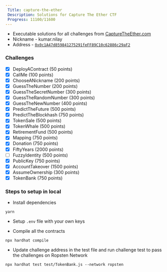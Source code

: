 ```yaml
---
 Title: capture-the-ether
 Description: Solutions for Capture The Ether CTF
 Progress: 11100/11600
---
```

* Executable solutions for all challenges from [CaptureTheEther.com](https://capturetheether.com/)
* Nickname - kumar.nilay
* Address - [`0x0c1A47d859841275291feFF89C10c62886c29aF2`](https://ropsten.etherscan.io/address/0x0c1A47d859841275291feFF89C10c62886c29aF2)

### Challenges
- [x] DeployAContract (50 points)
- [x] CallMe (100 points)
- [x] ChooseANickname (200 points)
- [x] GuessTheNumber (200 points)
- [x] GuessTheSecretNumber (300 points)
- [x] GuessTheRandomNumber (300 points)
- [x] GuessTheNewNumber (400 points)
- [x] PredictTheFuture (500 points)
- [x] PredictTheBlockhash (750 points)
- [x] TokenSale (500 points)
- [x] TokenWhale (500 points)
- [x] RetirementFund (500 points)
- [x] Mapping (750 points)
- [x] Donation (750 points)
- [x] FiftyYears (2000 points)
- [ ] FuzzyIdentity (500 points)
- [x] PublicKey (750 points)
- [x] AccountTakeover (1500 points)
- [x] AssumeOwnership (300 points)
- [x] TokenBank (750 points)

### Steps to setup in local

* Install dependencies

```
yarn
```

* Setup `.env` file with your own keys

* Compile all the contracts
```
npx hardhat compile
```

* Update challenge address in the test file and run challenge test to pass the challenges on Ropsten Network
```
npx hardhat test test/TokenBank.js --network ropsten
```